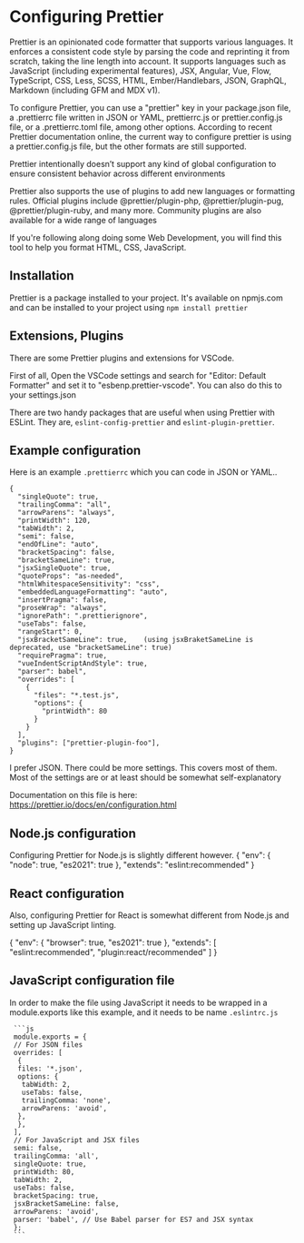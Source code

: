 # Configuring Prettier

Prettier is an opinionated code formatter that supports various languages. It enforces a consistent code style by parsing the code and reprinting it from scratch, taking the line length into account. It supports languages such as JavaScript (including experimental features), JSX, Angular, Vue, Flow, TypeScript, CSS, Less, SCSS, HTML, Ember/Handlebars, JSON, GraphQL, Markdown (including GFM and MDX v1).

To configure Prettier, you can use a "prettier" key in your package.json file, a .prettierrc file written in JSON or YAML, prettierrc.js or prettier.config.js file, or a .prettierrc.toml file, among other options.  According to recent Prettier documentation online, the current way to configure prettier is using a prettier.config.js file, but the other formats are still supported.

Prettier intentionally doesn’t support any kind of global configuration to ensure consistent behavior across different environments

Prettier also supports the use of plugins to add new languages or formatting rules. Official plugins include @prettier/plugin-php, @prettier/plugin-pug, @prettier/plugin-ruby, and many more. Community plugins are also available for a wide range of languages

If you're following along doing some Web Development, you will find this tool to help you format HTML, CSS, JavaScript.

## Installation

Prettier is a package installed to your project.  It's available on npmjs.com and can be installed to your project using `npm install prettier`

## Extensions, Plugins

There are some Prettier plugins and extensions for VSCode.

First of all, Open the VSCode settings and search for "Editor: Default Formatter" and set it to "esbenp.prettier-vscode". You can also do this to
your settings.json

There are two handy packages that are useful when using Prettier with ESLint. They are, `eslint-config-prettier` and `eslint-plugin-prettier`.

## Example configuration

Here is an example `.prettierrc` which you can code in JSON or YAML..

    {
      "singleQuote": true,
      "trailingComma": "all",
      "arrowParens": "always",
      "printWidth": 120,
      "tabWidth": 2,
      "semi": false,
      "endOfLine": "auto",
      "bracketSpacing": false,
      "bracketSameLine": true,
      "jsxSingleQuote": true,
      "quoteProps": "as-needed",
      "htmlWhitespaceSensitivity": "css",
      "embeddedLanguageFormatting": "auto",
      "insertPragma": false,
      "proseWrap": "always",
      "ignorePath": ".prettierignore",
      "useTabs": false,
      "rangeStart": 0,
      "jsxBracketSameLine": true,    (using jsxBraketSameLine is deprecated, use "bracketSameLine": true)
      "requirePragma": true,
      "vueIndentScriptAndStyle": true,
      "parser": babel",
      "overrides": [
        {
          "files": "*.test.js",
          "options": {
            "printWidth": 80
          }
        }
      ],
      "plugins": ["prettier-plugin-foo"],
    }

I prefer JSON.  There could be more settings.  This covers most of them.  Most of the settings are or at least should be somewhat self-explanatory

Documentation on this file is here: <https://prettier.io/docs/en/configuration.html>

## Node.js configuration

Configuring Prettier for Node.js is slightly different however.
{
  "env": {
    "node": true,
    "es2021": true
  },
  "extends": "eslint:recommended"
}

## React configuration

Also, configuring Prettier for React is somewhat different from Node.js and setting up JavaScript linting.

{
  "env": {
    "browser": true,
    "es2021": true
  },
  "extends": [
    "eslint:recommended",
    "plugin:react/recommended"
  ]
}

## JavaScript configuration file

In order to make the file using JavaScript it needs to be wrapped in a module.exports like this example, and it needs to be name `.eslintrc.js`

     ```js
     module.exports = {
     // For JSON files
     overrides: [
      {
      files: '*.json',
      options: {
       tabWidth: 2,
       useTabs: false,
       trailingComma: 'none',
       arrowParens: 'avoid',
      },
      },
     ],
     // For JavaScript and JSX files
     semi: false,
     trailingComma: 'all',
     singleQuote: true,
     printWidth: 80,
     tabWidth: 2,
     useTabs: false,
     bracketSpacing: true,
     jsxBracketSameLine: false,
     arrowParens: 'avoid',
     parser: 'babel', // Use Babel parser for ES7 and JSX syntax
     };
     ```
